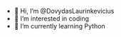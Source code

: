 - 👋 Hi, I’m @DovydasLaurinkevicius
- 👀 I’m interested in coding
- 🌱 I’m currently learning Python

<!---
DovydasLaurinkevicius/DovydasLaurinkevicius is a ✨ special ✨ repository because its `README.md` (this file) appears on your GitHub profile.
You can click the Preview link to take a look at your changes.
--->
